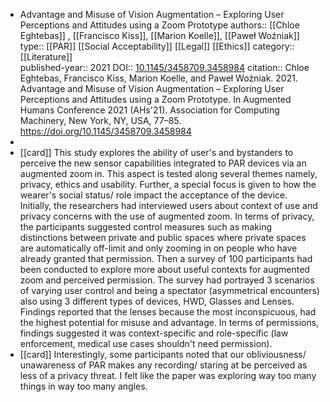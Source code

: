 - Advantage and Misuse of Vision Augmentation – Exploring User Perceptions and Attitudes using a Zoom Prototype
  authors:: [[Chloe Eghtebas]] , [[Francisco Kiss]], [[Marion Koelle]], [[Paweł Woźniak]] 
  type:: [[PAR]] [[Social Acceptability]] [[Legal]] [[Ethics]]
  category:: [[Literature]]  
  published-year:: 2021
  DOI:: [10.1145/3458709.3458984](https://doi.org/10.1145/3458709.3458984) 
  citation:: Chloe Eghtebas, Francisco Kiss, Marion Koelle, and Paweł Woźniak. 2021. Advantage and Misuse of Vision Augmentation – Exploring User Perceptions and Attitudes using a Zoom Prototype. In Augmented Humans Conference 2021 (AHs'21). Association for Computing Machinery, New York, NY, USA, 77–85. https://doi.org/10.1145/3458709.3458984
-
- [[card]] This study explores the ability of user's and bystanders to perceive the new sensor capabilities integrated to PAR devices via an augmented zoom in. This aspect is tested along several themes namely, privacy, ethics and usability. Further, a special focus is given to how the wearer's social status/ role impact the acceptance of the device. Initially, the researchers had interviewed users  about context of use and privacy concerns with the use of augmented zoom. In terms of privacy, the participants suggested control measures such as making distinctions between private and public spaces where private spaces are automatically off-limit and only zooming in on people who have already granted that permission. Then a survey of 100 participants had been conducted to explore more about useful contexts for augmented zoom and perceived permission. The survey had portrayed 3 scenarios of varying user control and being a spectator (asymmetrical encounters) also using 3 different types of devices, HWD, Glasses and Lenses. Findings reported that the lenses because the most inconspicuous, had the highest potential for misuse and advantage. In terms of permissions, findings suggested it was context-specific and role-specific (law enforcement, medical use cases shouldn't need permission).
- [[card]] Interestingly, some participants noted that our obliviousness/ unawareness of PAR makes any recording/ staring at be perceived as less of a privacy threat.
  I felt like the paper was exploring way too many things in way too many angles.
